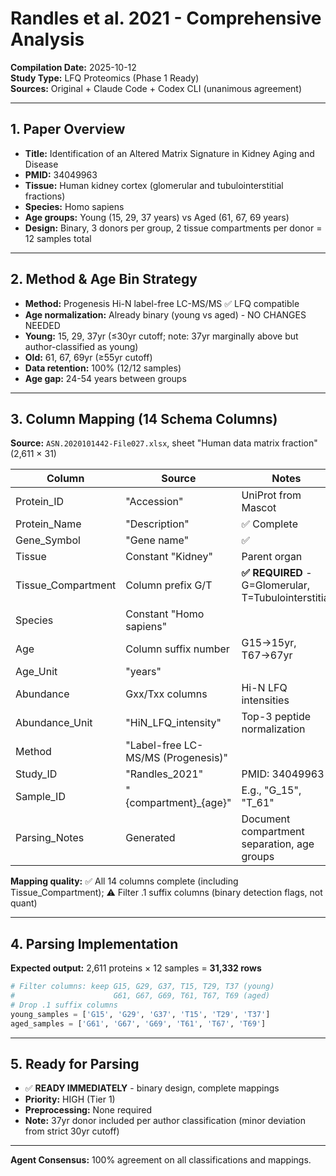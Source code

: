 # Randles et al. 2021 - Comprehensive Analysis

**Compilation Date:** 2025-10-12  
**Study Type:** LFQ Proteomics (Phase 1 Ready)  
**Sources:** Original + Claude Code + Codex CLI (unanimous agreement)

---

## 1. Paper Overview
- **Title:** Identification of an Altered Matrix Signature in Kidney Aging and Disease
- **PMID:** 34049963
- **Tissue:** Human kidney cortex (glomerular and tubulointerstitial fractions)
- **Species:** Homo sapiens
- **Age groups:** Young (15, 29, 37 years) vs Aged (61, 67, 69 years)
- **Design:** Binary, 3 donors per group, 2 tissue compartments per donor = 12 samples total

---

## 2. Method & Age Bin Strategy
- **Method:** Progenesis Hi-N label-free LC-MS/MS ✅ LFQ compatible
- **Age normalization:** Already binary (young vs aged) - NO CHANGES NEEDED
- **Young:** 15, 29, 37yr (≤30yr cutoff; note: 37yr marginally above but author-classified as young)
- **Old:** 61, 67, 69yr (≥55yr cutoff)
- **Data retention:** 100% (12/12 samples)
- **Age gap:** 24-54 years between groups

---

## 3. Column Mapping (14 Schema Columns)
**Source:** `ASN.2020101442-File027.xlsx`, sheet "Human data matrix fraction" (2,611 × 31)

| Column | Source | Notes |
|--------|--------|-------|
| Protein_ID | "Accession" | UniProt from Mascot |
| Protein_Name | "Description" | ✅ Complete |
| Gene_Symbol | "Gene name" | ✅ |
| Tissue | Constant "Kidney" | Parent organ |
| Tissue_Compartment | Column prefix G/T | **✅ REQUIRED** - G=Glomerular, T=Tubulointerstitial |
| Species | Constant "Homo sapiens" | |
| Age | Column suffix number | G15→15yr, T67→67yr |
| Age_Unit | "years" | |
| Abundance | Gxx/Txx columns | Hi-N LFQ intensities |
| Abundance_Unit | "HiN_LFQ_intensity" | Top-3 peptide normalization |
| Method | "Label-free LC-MS/MS (Progenesis)" | |
| Study_ID | "Randles_2021" | PMID: 34049963 |
| Sample_ID | "{compartment}_{age}" | E.g., "G_15", "T_61" |
| Parsing_Notes | Generated | Document compartment separation, age groups |

**Mapping quality:** ✅ All 14 columns complete (including Tissue_Compartment); ⚠️ Filter .1 suffix columns (binary detection flags, not quant)

---

## 4. Parsing Implementation
**Expected output:** 2,611 proteins × 12 samples = **31,332 rows**

```python
# Filter columns: keep G15, G29, G37, T15, T29, T37 (young)
#                      G61, G67, G69, T61, T67, T69 (aged)
# Drop .1 suffix columns
young_samples = ['G15', 'G29', 'G37', 'T15', 'T29', 'T37']
aged_samples = ['G61', 'G67', 'G69', 'T61', 'T67', 'T69']
```

---

## 5. Ready for Parsing
- ✅ **READY IMMEDIATELY** - binary design, complete mappings
- **Priority:** HIGH (Tier 1)
- **Preprocessing:** None required
- **Note:** 37yr donor included per author classification (minor deviation from strict 30yr cutoff)

---

**Agent Consensus:** 100% agreement on all classifications and mappings.
